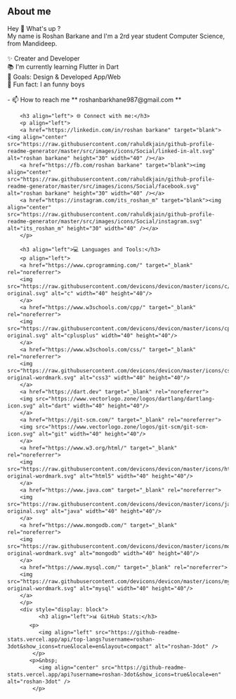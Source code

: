 <div>
        <h2 align="left">About me</h2>
        Hey 👋 What's up ?<br>My name is Roshan Barkane and I'm a 2rd year student Computer Science, from Mandideep.<br><br>
        ✨ Creater and Developer<br>
        📚 I'm currently learning Flutter in Dart<br>
        🎯 Goals: Design & Developed App/Web<br>
        🎲 Fun fact: I an funny boys<br><br>
        - 📫 How to reach me ** roshanbarkhane987@gmail.com **
        </div>
        
        <h3 align="left"> 🌐 Connect with me:</h3>
        <p align="left">
        <a href="https://linkedin.com/in/roshan barkane" target="blank"><img align="center" src="https://raw.githubusercontent.com/rahuldkjain/github-profile-readme-generator/master/src/images/icons/Social/linked-in-alt.svg" alt="roshan barkane" height="30" width="40" /></a>
        <a href="https://fb.com/roshan barkane" target="blank"><img align="center" src="https://raw.githubusercontent.com/rahuldkjain/github-profile-readme-generator/master/src/images/icons/Social/facebook.svg" alt="roshan barkane" height="30" width="40" /></a>
        <a href="https://instagram.com/its_roshan_m" target="blank"><img align="center" src="https://raw.githubusercontent.com/rahuldkjain/github-profile-readme-generator/master/src/images/icons/Social/instagram.svg" alt="its_roshan_m" height="30" width="40" /></a>
        </p>
        
        <h3 align="left">💻 Languages and Tools:</h3>
        <p align="left">
        <a href="https://www.cprogramming.com/" target="_blank" rel="noreferrer">
        <img src="https://raw.githubusercontent.com/devicons/devicon/master/icons/c/c-original.svg" alt="c" width="40" height="40"/>
        </a> 
        <a href="https://www.w3schools.com/cpp/" target="_blank" rel="noreferrer">
        <img src="https://raw.githubusercontent.com/devicons/devicon/master/icons/cplusplus/cplusplus-original.svg" alt="cplusplus" width="40" height="40"/> 
        </a> 
        <a href="https://www.w3schools.com/css/" target="_blank" rel="noreferrer">
        <img src="https://raw.githubusercontent.com/devicons/devicon/master/icons/css3/css3-original-wordmark.svg" alt="css3" width="40" height="40"/> 
        </a> 
        <a href="https://dart.dev" target="_blank" rel="noreferrer">
        <img src="https://www.vectorlogo.zone/logos/dartlang/dartlang-icon.svg" alt="dart" width="40" height="40"/>
        </a> 
        <a href="https://git-scm.com/" target="_blank" rel="noreferrer">
        <img src="https://www.vectorlogo.zone/logos/git-scm/git-scm-icon.svg" alt="git" width="40" height="40"/>
        </a>
        <a href="https://www.w3.org/html/" target="_blank" rel="noreferrer">
        <img src="https://raw.githubusercontent.com/devicons/devicon/master/icons/html5/html5-original-wordmark.svg" alt="html5" width="40" height="40"/>
        </a> 
        <a href="https://www.java.com" target="_blank" rel="noreferrer"> 
        <img src="https://raw.githubusercontent.com/devicons/devicon/master/icons/java/java-original.svg" alt="java" width="40" height="40"/> 
        </a> 
        <a href="https://www.mongodb.com/" target="_blank" rel="noreferrer">
        <img src="https://raw.githubusercontent.com/devicons/devicon/master/icons/mongodb/mongodb-original-wordmark.svg" alt="mongodb" width="40" height="40"/>
        </a>
        <a href="https://www.mysql.com/" target="_blank" rel="noreferrer">
        <img src="https://raw.githubusercontent.com/devicons/devicon/master/icons/mysql/mysql-original-wordmark.svg" alt="mysql" width="40" height="40"/>
        </a> 
        </p> 
        <div style="display: block">
              <h3 align="left">📊 GitHub Stats:</h3>
           <p>
              <img align="left" src="https://github-readme-stats.vercel.app/api/top-langs?username=roshan-3dot&show_icons=true&locale=en&layout=compact" alt="roshan-3dot" />
            </p>
           <p>&nbsp;
              <img align="center" src="https://github-readme-stats.vercel.app/api?username=roshan-3dot&show_icons=true&locale=en" alt="roshan-3dot" />
            </p>
</div> 
